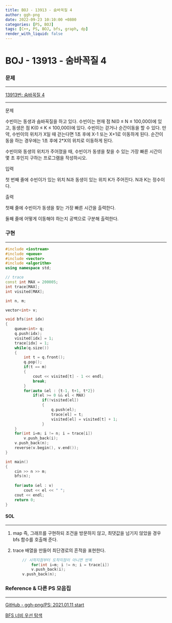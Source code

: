 ```yaml
---
title: BOJ - 13913 - 숨바꼭질 4
author: ggh-png
date: 2022-09-23 10:10:00 +0800
categories: [PS, BOJ]
tags: [C++, PS, BOJ, bfs, graph, dp]
render_with_liquid: false
---
```

# BOJ - 13913 - 숨바꼭질 4

### 문제

---

[13913번: 숨바꼭질 4](https://www.acmicpc.net/problem/13913)

---

문제

수빈이는 동생과 숨바꼭질을 하고 있다. 수빈이는 현재 점 N(0 ≤ N ≤ 100,000)에 있고, 동생은 점 K(0 ≤ K ≤ 100,000)에 있다. 수빈이는 걷거나 순간이동을 할 수 있다. 만약, 수빈이의 위치가 X일 때 걷는다면 1초 후에 X-1 또는 X+1로 이동하게 된다. 순간이동을 하는 경우에는 1초 후에 2*X의 위치로 이동하게 된다.

수빈이와 동생의 위치가 주어졌을 때, 수빈이가 동생을 찾을 수 있는 가장 빠른 시간이 몇 초 후인지 구하는 프로그램을 작성하시오.

입력

첫 번째 줄에 수빈이가 있는 위치 N과 동생이 있는 위치 K가 주어진다. N과 K는 정수이다.

출력

첫째 줄에 수빈이가 동생을 찾는 가장 빠른 시간을 출력한다.

둘째 줄에 어떻게 이동해야 하는지 공백으로 구분해 출력한다.

### 구현

---

```cpp
#include <iostream>
#include <queue>
#include <vector>
#include <algorithm>
using namespace std;

// trace
const int MAX = 200005;
int trace[MAX];
int visited[MAX];

int n, m;

vector<int> v;

void bfs(int idx)
{
    queue<int> q;
    q.push(idx);
    visited[idx] = 1;
    trace[idx] = 1;
    while(q.size())
    {
        int t = q.front();
        q.pop();
        if(t == m)
        {
            cout << visited[t] - 1 << endl;
            break;
        }
        for(auto &el : {t-1, t+1, t*2})
            if(el >= 0 && el < MAX)
                if(!visited[el])
                {
                    q.push(el);
                    trace[el] = t;
                    visited[el] = visited[t] + 1;
                }
    }
    for(int i=m; i != n; i = trace[i])
        v.push_back(i);
    v.push_back(n);
    reverse(v.begin(), v.end());
}

int main()
{
    cin >> n >> m;
    bfs(n);
    
    for(auto &el : v)
        cout << el << " ";
    cout << endl;
    return 0;
}
```

#### SOL

---

1. map 즉, 그래프를 구현하되 조건을 방문하지 않고, 최댓값을 넘기지 않았을 경우 bfs 함수를 호출해 준다.
2. trace  배열을 만들어 최단경로의 흔적을 표현한다. 
    
    ```cpp
        // 시작지점부터 도착지점이 아니면 반복 
    		for(int i=m; i != n; i = trace[i])
            v.push_back(i);
        v.push_back(n);
    ```
    

### Reference & 다른 PS 모음집

---

[GitHub - ggh-png/PS: 2021.01.11 start](https://github.com/ggh-png/PS)

[BFS 너비 우선 탐색](https://ggh-png.github.io/posts/bfs/)